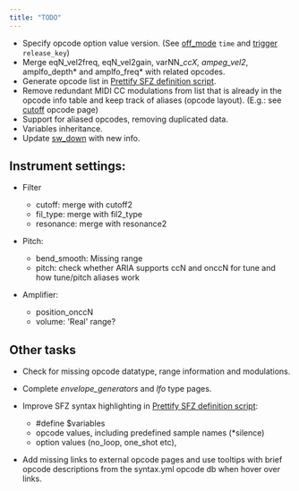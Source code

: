 ```yaml
---
title: "TODO"
---
```

- Specify opcode option value version.
	(See [off_mode] `time` and [trigger] `release_key`)
- Merge eqN_vel2freq, eqN_vel2gain, varNN_*ccX, ampeg_vel2*, amplfo_depth*
	and amplfo_freq* with related opcodes.
- Generate opcode list in [Prettify SFZ definition script].
- Remove redundant MIDI CC modulations from list that is already in the opcode
	info table and keep track of aliases (opcode layout).
	(E.g.: see [cutoff] opcode page)
- Support for aliased opcodes, removing duplicated data.
- Variables inheritance.
- Update [sw_down] with new info.

## Instrument settings:

- Filter
	- cutoff: merge with cutoff2
	- fil_type: merge with fil2_type
	- resonance: merge with resonance2

- Pitch:
	- bend_smooth: Missing range
	- pitch: check whether ARIA supports ccN and onccN for tune and how tune/pitch aliases work

- Amplifier:
	- position_onccN
	- volume: 'Real' range?

## Other tasks

- Check for missing opcode datatype, range information and modulations.
- Complete _envelope_generators_ and _lfo_ type pages.
- Improve SFZ syntax highlighting in [Prettify SFZ definition script]:
	- \#define $variables
	- opcode values, including predefined sample names (*silence)
	- option values (no_loop, one_shot etc),

- Add missing links to external opcode pages and use tooltips with brief opcode
	descriptions from the syntax.yml opcode db when hover over links.

[cutoff]:   /opcodes/cutoff.md
[off_mode]: /opcodes/off_mode.md
[trigger]:  /opcodes/trigger.md
[sw_down]:  /opcodes/sw_down.md
[Prettify SFZ definition script]: /assets/js/prettify/lang-sfz.js
